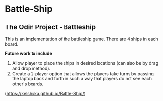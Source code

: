 # Battle-Ship
## The Odin Project - Battleship
This is an implementation of the battleship game. There are 4 ships in each board.

**Future work to include**

1) Allow player to place the ships in desired locations (can also be by drag   and drop method).
2) Create a 2-player option that allows the players take turns by passing the laptop back and forth in such a way that players do not see each other's boards.

(https://kelshuka.github.io/Battle-Ship/)

